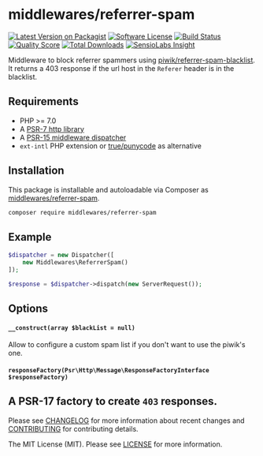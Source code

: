 # middlewares/referrer-spam

[![Latest Version on Packagist][ico-version]][link-packagist]
[![Software License][ico-license]](LICENSE)
[![Build Status][ico-travis]][link-travis]
[![Quality Score][ico-scrutinizer]][link-scrutinizer]
[![Total Downloads][ico-downloads]][link-downloads]
[![SensioLabs Insight][ico-sensiolabs]][link-sensiolabs]

Middleware to block referrer spammers using [piwik/referrer-spam-blacklist](https://github.com/matomo-org/referrer-spam-blacklist). It returns a 403 response if the url host in the `Referer` header is in the blacklist.

## Requirements

* PHP >= 7.0
* A [PSR-7 http library](https://github.com/middlewares/awesome-psr15-middlewares#psr-7-implementations)
* A [PSR-15 middleware dispatcher](https://github.com/middlewares/awesome-psr15-middlewares#dispatcher)
* `ext-intl` PHP extension or [true/punycode](https://github.com/true/php-punycode) as alternative

## Installation

This package is installable and autoloadable via Composer as [middlewares/referrer-spam](https://packagist.org/packages/middlewares/referrer-spam).

```sh
composer require middlewares/referrer-spam
```

## Example

```php
$dispatcher = new Dispatcher([
    new Middlewares\ReferrerSpam()
]);

$response = $dispatcher->dispatch(new ServerRequest());
```

## Options

#### `__construct(array $blackList = null)`

Allow to configure a custom spam list if you don't want to use the piwik's one.

#### `responseFactory(Psr\Http\Message\ResponseFactoryInterface $responseFactory)`

A PSR-17 factory to create `403` responses.
---

Please see [CHANGELOG](CHANGELOG.md) for more information about recent changes and [CONTRIBUTING](CONTRIBUTING.md) for contributing details.

The MIT License (MIT). Please see [LICENSE](LICENSE) for more information.

[ico-version]: https://img.shields.io/packagist/v/middlewares/referrer-spam.svg?style=flat-square
[ico-license]: https://img.shields.io/badge/license-MIT-brightgreen.svg?style=flat-square
[ico-travis]: https://img.shields.io/travis/middlewares/referrer-spam/master.svg?style=flat-square
[ico-scrutinizer]: https://img.shields.io/scrutinizer/g/middlewares/referrer-spam.svg?style=flat-square
[ico-downloads]: https://img.shields.io/packagist/dt/middlewares/referrer-spam.svg?style=flat-square
[ico-sensiolabs]: https://img.shields.io/sensiolabs/i/20172f03-763a-4367-9168-4a7f88dbb5a1.svg?style=flat-square

[link-packagist]: https://packagist.org/packages/middlewares/referrer-spam
[link-travis]: https://travis-ci.org/middlewares/referrer-spam
[link-scrutinizer]: https://scrutinizer-ci.com/g/middlewares/referrer-spam
[link-downloads]: https://packagist.org/packages/middlewares/referrer-spam
[link-sensiolabs]: https://insight.sensiolabs.com/projects/20172f03-763a-4367-9168-4a7f88dbb5a1
